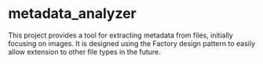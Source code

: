 # metadata_analyzer
This project provides a tool for extracting metadata from files, initially focusing on images. It is designed using the Factory design pattern to easily allow extension to other file types in the future.

